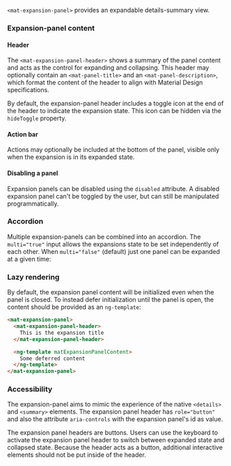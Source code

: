 `<mat-expansion-panel>` provides an expandable details-summary view.

<!-- example(expansion-overview) -->

### Expansion-panel content

#### Header

The `<mat-expansion-panel-header>` shows a summary of the panel content and acts
as the control for expanding and collapsing. This header may optionally contain an
`<mat-panel-title>` and an `<mat-panel-description>`, which format the content of the
header to align with Material Design specifications.

<!-- example({"example":"expansion-overview",
              "file":"expansion-overview-example.html", 
              "region":"basic-panel"}) -->
              
By default, the expansion-panel header includes a toggle icon at the end of the
header to indicate the expansion state. This icon can be hidden via the
`hideToggle` property.     

<!-- example({"example":"expansion-overview",
              "file":"expansion-overview-example.html", 
              "region":"hide-toggle"}) -->         

#### Action bar

Actions may optionally be included at the bottom of the panel, visible only when the expansion
is in its expanded state.

<!-- example({"example":"expansion-steps",
              "file":"expansion-steps-example.html", 
              "region":"action-bar"}) -->
#### Disabling a panel

Expansion panels can be disabled using the `disabled` attribute. A disabled expansion panel can't
be toggled by the user, but can still be manipulated programmatically.

<!-- example({"example":"expansion-expand-collapse-all",
              "file":"expansion-expand-collapse-all-example.html", 
              "region":"disabled"}) -->

### Accordion

Multiple expansion-panels can be combined into an accordion. The `multi="true"` input allows the
expansions state to be set independently of each other. When `multi="false"` (default) just one
panel can be expanded at a given time:

<!-- example({"example":"expansion-expand-collapse-all",
              "file":"expansion-expand-collapse-all-example.html", 
              "region":"multi"}) -->

### Lazy rendering
By default, the expansion panel content will be initialized even when the panel is closed.
To instead defer initialization until the panel is open, the content should be provided as
an `ng-template`:
```html
<mat-expansion-panel>
  <mat-expansion-panel-header>
    This is the expansion title
  </mat-expansion-panel-header>

  <ng-template matExpansionPanelContent>
    Some deferred content
  </ng-template>
</mat-expansion-panel>
```

### Accessibility
The expansion-panel aims to mimic the experience of the native `<details>` and `<summary>` elements.
The expansion panel header has `role="button"` and also the attribute `aria-controls` with the
expansion panel's id as value.

The expansion panel headers are buttons. Users can use the keyboard to activate the expansion panel
header to switch between expanded state and collapsed state. Because the header acts as a button,
additional interactive elements should not be put inside of the header.
